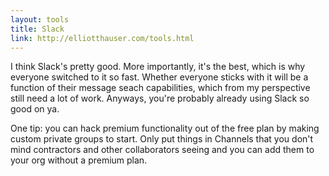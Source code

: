 ```yaml
---
layout: tools
title: Slack
link: http://elliotthauser.com/tools.html
---
```


I think Slack's pretty good.  More importantly, it's the best, which is why everyone switched to it so fast.
Whether everyone sticks with it will be a function of their message seach capabilities, which from my
perspective still need a lot of work.  Anyways, you're probably already using Slack so good on ya.

One tip: you can hack premium functionality out of the free plan by making custom private groups to start.
Only put things in Channels that you don't mind contractors and other collaborators seeing and you can
add them to your org without a premium plan.
